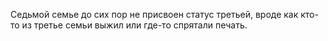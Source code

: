 
Седьмой семье до сих пор не присвоен статус третьей, вроде как кто-то из третье семьи выжил или где-то спрятали печать. 